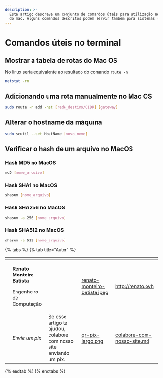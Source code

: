 ```yaml
---
description: >-
  Este artigo descreve um conjunto de comandos úteis para utilização no terminal
  do mac. Alguns comandos descritos podem servir também para sistemas linux.
---
```


# Comandos úteis no terminal

## Mostrar a tabela de rotas do Mac OS

No linux seria equivalente ao resultado do comando `route -n`

```bash
netstat -rn
```

## Adicionando uma rota manualmente no Mac OS

```bash
sudo route -n add -net [rede_destino/CIDR] [gateway]
```

## Alterar o hostname da máquina

```bash
sudo scutil --set HostName [novo_nome]
```

## Verificar o hash de um arquivo no MacOS

### Hash MD5 no MacOS

```bash
md5 [nome_arquivo]
```

### Hash SHA1 no MacOS

```bash
shasum [nome_arquivo]
```

### Hash SHA256 no MacOS

```bash
shasum -a 256 [nome_arquivo]
```

### Hash SHA512 no MacOS

```bash
shasum -a 512 [nome_arquivo]
```

{% tabs %}
{% tab title="Autor" %}
<table data-card-size="large" data-view="cards"><thead><tr><th data-type="users" data-multiple></th><th></th><th></th><th data-hidden data-card-cover data-type="files"></th><th data-hidden data-card-target data-type="content-ref"></th></tr></thead><tbody><tr><td></td><td><p><strong>Renato Monteiro Batista</strong></p><p>Engenheiro de Computação</p></td><td></td><td><a href="../../.gitbook/assets/renato-monteiro-batista.jpeg">renato-monteiro-batista.jpeg</a></td><td><a href="http://renato.ovh">http://renato.ovh</a></td></tr><tr><td></td><td><em>Envie um pix</em></td><td>Se esse artigo te ajudou, colabore com nosso site enviando um pix.</td><td><a href="../../.gitbook/assets/qr-pix-largo.png">qr-pix-largo.png</a></td><td><a href="../../colabore-com-nosso-site.md">colabore-com-nosso-site.md</a></td></tr></tbody></table>
{% endtab %}
{% endtabs %}